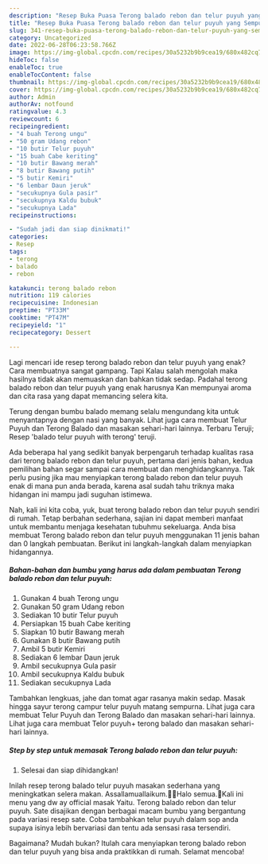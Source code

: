```yaml
---
description: "Resep Buka Puasa Terong balado rebon dan telur puyuh yang Sempurna"
title: "Resep Buka Puasa Terong balado rebon dan telur puyuh yang Sempurna"
slug: 341-resep-buka-puasa-terong-balado-rebon-dan-telur-puyuh-yang-sempurna
category: Uncategorized
date: 2022-06-28T06:23:58.766Z
image: https://img-global.cpcdn.com/recipes/30a5232b9b9cea19/680x482cq70/terong-balado-rebon-dan-telur-puyuh-foto-resep-utama.jpg
hideToc: false
enableToc: true
enableTocContent: false
thumbnail: https://img-global.cpcdn.com/recipes/30a5232b9b9cea19/680x482cq70/terong-balado-rebon-dan-telur-puyuh-foto-resep-utama.jpg
cover: https://img-global.cpcdn.com/recipes/30a5232b9b9cea19/680x482cq70/terong-balado-rebon-dan-telur-puyuh-foto-resep-utama.jpg
author: Admin
authorAv: notfound
ratingvalue: 4.3
reviewcount: 6
recipeingredient:
- "4 buah Terong ungu"
- "50 gram Udang rebon"
- "10 butir Telur puyuh"
- "15 buah Cabe keriting"
- "10 butir Bawang merah"
- "8 butir Bawang putih"
- "5 butir Kemiri"
- "6 lembar Daun jeruk"
- "secukupnya Gula pasir"
- "secukupnya Kaldu bubuk"
- "secukupnya Lada"
recipeinstructions:

- "Sudah jadi dan siap dinikmati!"
categories:
- Resep
tags:
- terong
- balado
- rebon

katakunci: terong balado rebon 
nutrition: 119 calories
recipecuisine: Indonesian
preptime: "PT33M"
cooktime: "PT47M"
recipeyield: "1"
recipecategory: Dessert

---
```



Lagi mencari ide resep terong balado rebon dan telur puyuh yang enak? Cara membuatnya sangat gampang. Tapi Kalau salah mengolah maka hasilnya tidak akan memuaskan dan bahkan tidak sedap. Padahal terong balado rebon dan telur puyuh yang enak harusnya Kan mempunyai aroma dan cita rasa yang dapat memancing selera kita.


Terung dengan bumbu balado memang selalu mengundang kita untuk menyantapnya dengan nasi yang banyak. Lihat juga cara membuat Telur Puyuh dan Terong Balado dan masakan sehari-hari lainnya. Terbaru Teruji; Resep &#39;balado telur puyuh with terong&#39; teruji.

Ada beberapa hal yang sedikit banyak berpengaruh terhadap kualitas rasa dari terong balado rebon dan telur puyuh, pertama dari jenis bahan, kedua pemilihan bahan segar sampai cara membuat dan menghidangkannya. Tak perlu pusing jika mau menyiapkan terong balado rebon dan telur puyuh enak di mana pun anda berada, karena asal sudah tahu triknya maka hidangan ini mampu jadi suguhan istimewa.


Nah, kali ini kita coba, yuk, buat terong balado rebon dan telur puyuh sendiri di rumah. Tetap berbahan sederhana, sajian ini dapat memberi manfaat untuk membantu menjaga kesehatan tubuhmu sekeluarga. Anda bisa membuat Terong balado rebon dan telur puyuh menggunakan 11 jenis bahan dan 0 langkah pembuatan. Berikut ini langkah-langkah dalam menyiapkan hidangannya.

<!--inarticleads1-->

##### Bahan-bahan dan bumbu yang harus ada dalam pembuatan Terong balado rebon dan telur puyuh:

1. Gunakan 4 buah Terong ungu
1. Gunakan 50 gram Udang rebon
1. Sediakan 10 butir Telur puyuh
1. Persiapkan 15 buah Cabe keriting
1. Siapkan 10 butir Bawang merah
1. Gunakan 8 butir Bawang putih
1. Ambil 5 butir Kemiri
1. Sediakan 6 lembar Daun jeruk
1. Ambil secukupnya Gula pasir
1. Ambil secukupnya Kaldu bubuk
1. Sediakan secukupnya Lada


Tambahkan lengkuas, jahe dan tomat agar rasanya makin sedap. Masak hingga sayur terong campur telur puyuh matang sempurna. Lihat juga cara membuat Telur Puyuh dan Terong Balado dan masakan sehari-hari lainnya. Lihat juga cara membuat Telor puyuh+ terong balado dan masakan sehari-hari lainnya. 

<!--inarticleads2-->

##### Step by step untuk memasak Terong balado rebon dan telur puyuh:


1. Selesai dan siap dihidangkan!

Inilah resep terong balado telur puyuh masakan sederhana yang meningkatkan selera makan. Assallamuallaikum.🙏🏻Halo semua.🤗Kali ini menu yang dw ay official masak Yaitu. Terong balado rebon dan telur puyuh. Sate disajikan dengan berbagai macam bumbu yang bergantung pada variasi resep sate. Coba tambahkan telur puyuh dalam sop anda supaya isinya lebih bervariasi dan tentu ada sensasi rasa tersendiri. 

Bagaimana? Mudah bukan? Itulah cara menyiapkan terong balado rebon dan telur puyuh yang bisa anda praktikkan di rumah. Selamat mencoba!
